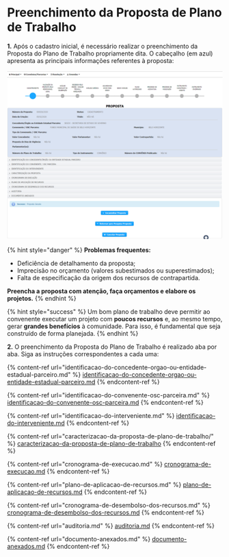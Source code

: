# Preenchimento da Proposta de Plano de Trabalho

**1.** Após o cadastro inicial, é necessário realizar o preenchimento da Proposta do Plano de Trabalho propriamente dita. O cabeçalho (em azul) apresenta as principais informações referentes à proposta:

![](<../../../.gitbook/assets/image (354).png>)

{% hint style="danger" %}
**Problemas frequentes:**

* Deficiência de detalhamento da proposta;
* Imprecisão no orçamento (valores subestimados ou superestimados);
* Falta de especificação da origem dos recursos de contrapartida.

**Preencha a proposta com atenção,  faça orçamentos e elabore os projetos.**
{% endhint %}

{% hint style="success" %}
Um bom plano de trabalho deve permitir ao convenente executar um projeto com **poucos recursos** e, ao mesmo tempo, gerar **grandes benefícios** à comunidade. Para isso, é fundamental que seja construído de forma planejada.
{% endhint %}

**2.** O preenchimento da Proposta do Plano de Trabalho é realizado aba por aba. Siga as instruções correspondentes a cada uma:

{% content-ref url="identificacao-do-concedente-orgao-ou-entidade-estadual-parceiro.md" %}
[identificacao-do-concedente-orgao-ou-entidade-estadual-parceiro.md](identificacao-do-concedente-orgao-ou-entidade-estadual-parceiro.md)
{% endcontent-ref %}

{% content-ref url="identificacao-do-convenente-osc-parceira.md" %}
[identificacao-do-convenente-osc-parceira.md](identificacao-do-convenente-osc-parceira.md)
{% endcontent-ref %}

{% content-ref url="identificacao-do-interveniente.md" %}
[identificacao-do-interveniente.md](identificacao-do-interveniente.md)
{% endcontent-ref %}

{% content-ref url="caracterizacao-da-proposta-de-plano-de-trabalho/" %}
[caracterizacao-da-proposta-de-plano-de-trabalho](caracterizacao-da-proposta-de-plano-de-trabalho/)
{% endcontent-ref %}

{% content-ref url="cronograma-de-execucao.md" %}
[cronograma-de-execucao.md](cronograma-de-execucao.md)
{% endcontent-ref %}

{% content-ref url="plano-de-aplicacao-de-recursos.md" %}
[plano-de-aplicacao-de-recursos.md](plano-de-aplicacao-de-recursos.md)
{% endcontent-ref %}

{% content-ref url="cronograma-de-desembolso-dos-recursos.md" %}
[cronograma-de-desembolso-dos-recursos.md](cronograma-de-desembolso-dos-recursos.md)
{% endcontent-ref %}

{% content-ref url="auditoria.md" %}
[auditoria.md](auditoria.md)
{% endcontent-ref %}

{% content-ref url="documento-anexados.md" %}
[documento-anexados.md](documento-anexados.md)
{% endcontent-ref %}
